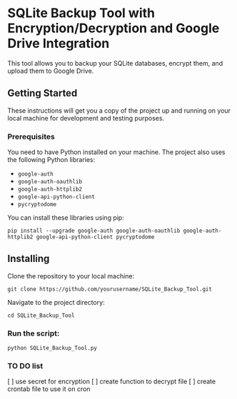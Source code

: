 # SQLite Backup Tool with Encryption/Decryption and Google Drive Integration

This tool allows you to backup your SQLite databases, encrypt them, and upload them to Google Drive.

## Getting Started

These instructions will get you a copy of the project up and running on your local machine for development and testing purposes.

### Prerequisites

You need to have Python installed on your machine. The project also uses the following Python libraries:

- `google-auth`
- `google-auth-oauthlib`
- `google-auth-httplib2`
- `google-api-python-client`
- `pycryptodome`

You can install these libraries using pip:

```shell
pip install --upgrade google-auth google-auth-oauthlib google-auth-httplib2 google-api-python-client pycryptodome
```
## Installing
Clone the repository to your local machine:

```shell
git clone https://github.com/yourusername/SQLite_Backup_Tool.git
```
Navigate to the project directory:
```shell
cd SQLite_Backup_Tool
```

### Run the script:
```shell
python SQLite_Backup_Tool.py
```
### TO DO list
[ ] use secret for encryption
[ ] create function to decrypt file 
[ ] create crontab file to use it on cron